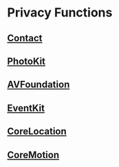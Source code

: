 # Privacy Functions

## [Contact](/research/cyfi/apple/objc/selectors/privacy/docs/contact)

## [PhotoKit](/research/cyfi/apple/objc/selectors/privacy/docs/photokit)

## [AVFoundation](/research/cyfi/apple/objc/selectors/privacy/docs/avfoundation)

## [EventKit](/research/cyfi/apple/objc/selectors/privacy/docs/eventkit)

## [CoreLocation](/research/cyfi/apple/objc/selectors/privacy/docs/corelocation)

## [CoreMotion](/research/cyfi/apple/objc/selectors/privacy/docs/coremotion)

